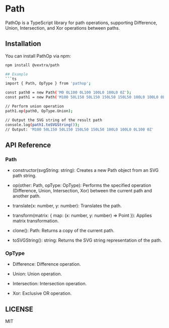 # Path

PathOp is a TypeScript library for path operations, supporting Difference, Union, Intersection, and Xor operations between paths.

## Installation

You can install PathOp via npm:

```bash
npm install @vextra/path

## Example
```ts
import { Path, OpType } from 'pathop';

const path0 = new Path('M0 0L100 0L100 100L0 100L0 0Z');
const path1 = new Path('M100 50L150 50L150 150L50 150L50 100L0 100L0 0L100 0L100 50Z');

// Perform union operation
path1.op(path0, OpType.Union);

// Output the SVG string of the result path
console.log(path1.toSVGString());
// Output: 'M100 50L150 50L150 150L50 150L50 100L0 100L0 0L100 0Z'
```
## API Reference
### Path
* constructor(svgString: string): Creates a new Path object from an SVG path string.

* op(other: Path, opType: OpType): Performs the specified operation (Difference, Union, Intersection, Xor) between the current path and another path.

* translate(x: number, y: number): Translates the path.

* transform(matrix: { map: (x: number, y: number) => Point }): Applies matrix transformation.

* clone(): Path: Returns a copy of the current path.

* toSVGString(): string: Returns the SVG string representation of the path.

### OpType
* Difference: Difference operation.

* Union: Union operation.

* Intersection: Intersection operation.

* Xor: Exclusive OR operation.

## LICENSE
MIT
